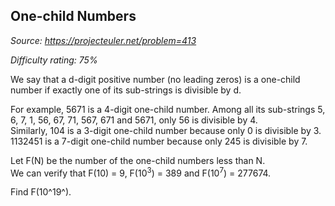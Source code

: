 One-child Numbers
-----------------

*Source: https://projecteuler.net/problem=413*


*Difficulty rating: 75%*

We say that a d-digit positive number (no leading zeros) is a one-child
number if exactly one of its sub-strings is divisible by d.

For example, 5671 is a 4-digit one-child number. Among all its
sub-strings 5, 6, 7, 1, 56, 67, 71, 567, 671 and 5671, only 56 is
divisible by 4.\
 Similarly, 104 is a 3-digit one-child number because only 0 is
divisible by 3.\
 1132451 is a 7-digit one-child number because only 245 is divisible by
7.

Let F(N) be the number of the one-child numbers less than N.\
 We can verify that F(10) = 9, F(10<sup>3</sup>) = 389 and F(10<sup>7</sup>) = 277674.

Find F(10^19^).
